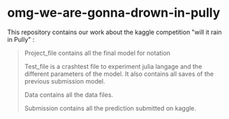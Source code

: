 # omg-we-are-gonna-drown-in-pully

This repository contains our work about the kaggle competition "will it rain in Pully" :  

> Project_file contains all the final model for notation
> 
> Test_file is a crashtest file to experiment julia langage and the different parameters of the model. It also contains all saves of the previous submission model.
> 
> Data contains all the data files. 
> 
> Submission contains all the prediction submitted on kaggle. 
